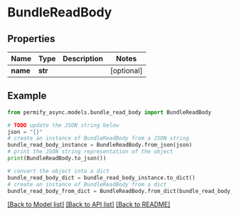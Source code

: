 # BundleReadBody


## Properties

Name | Type | Description | Notes
------------ | ------------- | ------------- | -------------
**name** | **str** |  | [optional] 

## Example

```python
from permify_async.models.bundle_read_body import BundleReadBody

# TODO update the JSON string below
json = "{}"
# create an instance of BundleReadBody from a JSON string
bundle_read_body_instance = BundleReadBody.from_json(json)
# print the JSON string representation of the object
print(BundleReadBody.to_json())

# convert the object into a dict
bundle_read_body_dict = bundle_read_body_instance.to_dict()
# create an instance of BundleReadBody from a dict
bundle_read_body_from_dict = BundleReadBody.from_dict(bundle_read_body_dict)
```
[[Back to Model list]](../README.md#documentation-for-models) [[Back to API list]](../README.md#documentation-for-api-endpoints) [[Back to README]](../README.md)


